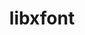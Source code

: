 ---
title: "libxfont"
layout: cache
categories: [package, develop]
meta: {"compilers": ["gcc@10.2.1", "gcc@10.5.0", "gcc@11.1.0", "gcc@11.4.0", "gcc@13.3.0", "intel-oneapi-compilers@2024.2.1"], "num_specs": 72, "num_specs_by_stack": {"data-vis-sdk": 14, "developer-tools-aarch64-linux-gnu": 11, "developer-tools-manylinux2014": 1, "developer-tools-x86_64_v3-linux-gnu": 11, "e4s": 11, "e4s-oneapi": 3, "hep": 21, "root": 72}, "oss": ["centos7", "rhel8", "ubuntu20.04", "ubuntu22.04"], "platforms": ["linux"], "stacks": ["data-vis-sdk", "developer-tools-aarch64-linux-gnu", "developer-tools-manylinux2014", "developer-tools-x86_64_v3-linux-gnu", "e4s", "e4s-oneapi", "hep", "root"], "targets": ["aarch64", "x86_64_v3"], "versions": ["1.5.4"]}
spec_details: [{"compiler": "gcc@13.3.0", "hash": "2mpv2p77knk3sk6lyvpvqpmy7q25lks5", "os": "rhel8", "platform": "linux", "size": "-", "stacks": ["developer-tools-aarch64-linux-gnu", "root"], "target": "aarch64", "variants": ["build_system=autotools"], "versions": ["1.5.4"]}, {"compiler": "gcc@11.4.0", "hash": "3rujlzmgzrpwekkf535rhv7kod372ubh", "os": "ubuntu22.04", "platform": "linux", "size": "-", "stacks": ["hep", "root"], "target": "x86_64_v3", "variants": ["build_system=autotools"], "versions": ["1.5.4"]}, {"compiler": "gcc@10.5.0", "hash": "4d6rnvwnrtqh2qxzwsgr2wtgqbolxa4x", "os": "centos7", "platform": "linux", "size": "-", "stacks": ["developer-tools-x86_64_v3-linux-gnu", "root"], "target": "x86_64_v3", "variants": ["build_system=autotools"], "versions": ["1.5.4"]}, {"compiler": "gcc@11.4.0", "hash": "4tu3ontmcjubphkrfg7ko4a7mfymw6nf", "os": "ubuntu22.04", "platform": "linux", "size": "-", "stacks": ["hep", "root"], "target": "x86_64_v3", "variants": ["build_system=autotools"], "versions": ["1.5.4"]}, {"compiler": "gcc@11.4.0", "hash": "4uectedaof2rkrmhfydfps7m73nkosa2", "os": "ubuntu22.04", "platform": "linux", "size": "-", "stacks": ["e4s", "root"], "target": "x86_64_v3", "variants": ["build_system=autotools"], "versions": ["1.5.4"]}, {"compiler": "gcc@13.3.0", "hash": "5crvvrwzqpxp3qtyug44nwpvyy5srgcj", "os": "rhel8", "platform": "linux", "size": "-", "stacks": ["developer-tools-aarch64-linux-gnu", "root"], "target": "aarch64", "variants": ["build_system=autotools"], "versions": ["1.5.4"]}, {"compiler": "gcc@11.4.0", "hash": "5k4alrwcsl6vfoe2gps4ivmhgsxsmfnf", "os": "ubuntu22.04", "platform": "linux", "size": "-", "stacks": ["e4s", "root"], "target": "x86_64_v3", "variants": ["build_system=autotools"], "versions": ["1.5.4"]}, {"compiler": "gcc@13.3.0", "hash": "5r3xuhvmxhkcm4dnmj4m7zlgfnrrbzii", "os": "rhel8", "platform": "linux", "size": "-", "stacks": ["developer-tools-aarch64-linux-gnu", "root"], "target": "aarch64", "variants": ["build_system=autotools"], "versions": ["1.5.4"]}, {"compiler": "gcc@11.1.0", "hash": "6lt7xt6hrdst4xbhtxdxs5y7alczlr5p", "os": "ubuntu20.04", "platform": "linux", "size": "-", "stacks": ["data-vis-sdk", "root"], "target": "x86_64_v3", "variants": ["build_system=autotools"], "versions": ["1.5.4"]}, {"compiler": "gcc@11.4.0", "hash": "6zll4lpadr33s356njtf3xpngymqgxhq", "os": "ubuntu22.04", "platform": "linux", "size": "-", "stacks": ["e4s", "root"], "target": "x86_64_v3", "variants": ["build_system=autotools"], "versions": ["1.5.4"]}, {"compiler": "gcc@11.4.0", "hash": "75ae5k7xdsp4xchhkgmspdaolgdliqpn", "os": "ubuntu22.04", "platform": "linux", "size": "-", "stacks": ["hep", "root"], "target": "x86_64_v3", "variants": ["build_system=autotools"], "versions": ["1.5.4"]}, {"compiler": "gcc@11.4.0", "hash": "7bkoqtib4bgb25mjdhz4ioiagcbj33ls", "os": "ubuntu22.04", "platform": "linux", "size": "-", "stacks": ["e4s", "root"], "target": "x86_64_v3", "variants": ["build_system=autotools"], "versions": ["1.5.4"]}, {"compiler": "gcc@11.4.0", "hash": "7u4fbgphdu6hac5752l64bbih3edhduy", "os": "ubuntu22.04", "platform": "linux", "size": "-", "stacks": ["hep", "root"], "target": "x86_64_v3", "variants": ["build_system=autotools"], "versions": ["1.5.4"]}, {"compiler": "gcc@11.4.0", "hash": "7v37oza5zi7t42n2obvmy7olxhallwir", "os": "ubuntu22.04", "platform": "linux", "size": "-", "stacks": ["hep", "root"], "target": "x86_64_v3", "variants": ["build_system=autotools"], "versions": ["1.5.4"]}, {"compiler": "gcc@11.4.0", "hash": "7vojf4ipsgj2gmm5pfzfd7mxitefhaon", "os": "ubuntu22.04", "platform": "linux", "size": "-", "stacks": ["hep", "root"], "target": "x86_64_v3", "variants": ["build_system=autotools"], "versions": ["1.5.4"]}, {"compiler": "gcc@13.3.0", "hash": "7xtqd2hdlqiaa7ztlkqktrhrjhuasgcs", "os": "rhel8", "platform": "linux", "size": "-", "stacks": ["developer-tools-aarch64-linux-gnu", "root"], "target": "aarch64", "variants": ["build_system=autotools"], "versions": ["1.5.4"]}, {"compiler": "gcc@10.5.0", "hash": "7yq3tozczvza4ssxnsmsjtg55dluaysr", "os": "centos7", "platform": "linux", "size": "-", "stacks": ["developer-tools-x86_64_v3-linux-gnu", "root"], "target": "x86_64_v3", "variants": ["build_system=autotools"], "versions": ["1.5.4"]}, {"compiler": "gcc@11.4.0", "hash": "btbhdzihmcmgpwebqtoo3zlsssdpnnbk", "os": "ubuntu22.04", "platform": "linux", "size": "-", "stacks": ["hep", "root"], "target": "x86_64_v3", "variants": ["build_system=autotools"], "versions": ["1.5.4"]}, {"compiler": "gcc@11.1.0", "hash": "bw5ijtv3ci5kbk4jkortyyanygw42c7d", "os": "ubuntu20.04", "platform": "linux", "size": "-", "stacks": ["data-vis-sdk", "root"], "target": "x86_64_v3", "variants": ["build_system=autotools"], "versions": ["1.5.4"]}, {"compiler": "gcc@13.3.0", "hash": "cmhktn5rjwwqimt6tgt6ngphzzrya7sg", "os": "rhel8", "platform": "linux", "size": "-", "stacks": ["developer-tools-aarch64-linux-gnu", "root"], "target": "aarch64", "variants": ["build_system=autotools"], "versions": ["1.5.4"]}, {"compiler": "intel-oneapi-compilers@2024.2.1", "hash": "coxz4d5xkirlfbzzkxphtraadcxw5wqz", "os": "ubuntu22.04", "platform": "linux", "size": "-", "stacks": ["e4s-oneapi", "root"], "target": "x86_64_v3", "variants": ["build_system=autotools"], "versions": ["1.5.4"]}, {"compiler": "gcc@11.4.0", "hash": "d3biqcdcpfivez6nzryx7ssujzbsennw", "os": "ubuntu22.04", "platform": "linux", "size": "-", "stacks": ["e4s", "root"], "target": "x86_64_v3", "variants": ["build_system=autotools"], "versions": ["1.5.4"]}, {"compiler": "gcc@13.3.0", "hash": "daphikwuyzyj4ote2bqwjcrrxdgq7fwi", "os": "rhel8", "platform": "linux", "size": "-", "stacks": ["developer-tools-aarch64-linux-gnu", "root"], "target": "aarch64", "variants": ["build_system=autotools"], "versions": ["1.5.4"]}, {"compiler": "gcc@11.4.0", "hash": "dzrj2nxlvsfebcucztwokfy5l3v5g7hc", "os": "ubuntu22.04", "platform": "linux", "size": "-", "stacks": ["hep", "root"], "target": "x86_64_v3", "variants": ["build_system=autotools"], "versions": ["1.5.4"]}, {"compiler": "gcc@11.4.0", "hash": "epv3sskgkble2kqgfmefxtrzl3uy4ovf", "os": "ubuntu22.04", "platform": "linux", "size": "-", "stacks": ["hep", "root"], "target": "x86_64_v3", "variants": ["build_system=autotools"], "versions": ["1.5.4"]}, {"compiler": "gcc@10.5.0", "hash": "eqpp7haqiaso2thm6uhepnnktmfqaxvs", "os": "centos7", "platform": "linux", "size": "-", "stacks": ["developer-tools-x86_64_v3-linux-gnu", "root"], "target": "x86_64_v3", "variants": ["build_system=autotools"], "versions": ["1.5.4"]}, {"compiler": "gcc@11.4.0", "hash": "fjujnmgvh6pdlczrwnhr2mrf77npvmkb", "os": "ubuntu22.04", "platform": "linux", "size": "-", "stacks": ["hep", "root"], "target": "x86_64_v3", "variants": ["build_system=autotools"], "versions": ["1.5.4"]}, {"compiler": "gcc@11.1.0", "hash": "fzrefp7ifaxmebvvjwsww4s2sufkrnag", "os": "ubuntu20.04", "platform": "linux", "size": "-", "stacks": ["data-vis-sdk", "root"], "target": "x86_64_v3", "variants": ["build_system=autotools"], "versions": ["1.5.4"]}, {"compiler": "gcc@11.4.0", "hash": "g5kvlixmcm77ocnegofyxthbm4xerr55", "os": "ubuntu22.04", "platform": "linux", "size": "-", "stacks": ["hep", "root"], "target": "x86_64_v3", "variants": ["build_system=autotools"], "versions": ["1.5.4"]}, {"compiler": "gcc@11.1.0", "hash": "ge6cimofcbg2ylaev6s5g6o6ed4kulif", "os": "ubuntu20.04", "platform": "linux", "size": "-", "stacks": ["data-vis-sdk", "root"], "target": "x86_64_v3", "variants": ["build_system=autotools"], "versions": ["1.5.4"]}, {"compiler": "gcc@11.1.0", "hash": "gjuizf2i6e5jkoyjmln7k3lfceqwbge3", "os": "ubuntu20.04", "platform": "linux", "size": "-", "stacks": ["data-vis-sdk", "root"], "target": "x86_64_v3", "variants": ["build_system=autotools"], "versions": ["1.5.4"]}, {"compiler": "gcc@10.5.0", "hash": "gngz4vtmv4j4jpj3w3a7vudu77vuilwt", "os": "centos7", "platform": "linux", "size": "-", "stacks": ["developer-tools-x86_64_v3-linux-gnu", "root"], "target": "x86_64_v3", "variants": ["build_system=autotools"], "versions": ["1.5.4"]}, {"compiler": "gcc@10.5.0", "hash": "gqrla7dfxoiyrpb4tcs7of7mklakbvpt", "os": "centos7", "platform": "linux", "size": "-", "stacks": ["developer-tools-x86_64_v3-linux-gnu", "root"], "target": "x86_64_v3", "variants": ["build_system=autotools"], "versions": ["1.5.4"]}, {"compiler": "gcc@11.4.0", "hash": "gx6pdfdeaeiqb6p7napfuswxc26en3jk", "os": "ubuntu22.04", "platform": "linux", "size": "-", "stacks": ["hep", "root"], "target": "x86_64_v3", "variants": ["build_system=autotools"], "versions": ["1.5.4"]}, {"compiler": "gcc@10.5.0", "hash": "htqbqwju3igon6d2kwagqjqrdkin6gpl", "os": "centos7", "platform": "linux", "size": "-", "stacks": ["developer-tools-x86_64_v3-linux-gnu", "root"], "target": "x86_64_v3", "variants": ["build_system=autotools"], "versions": ["1.5.4"]}, {"compiler": "gcc@10.5.0", "hash": "hzitisgizvs6zx26ofzxzzxbfmcs3ntw", "os": "centos7", "platform": "linux", "size": "-", "stacks": ["developer-tools-x86_64_v3-linux-gnu", "root"], "target": "x86_64_v3", "variants": ["build_system=autotools"], "versions": ["1.5.4"]}, {"compiler": "gcc@11.4.0", "hash": "ic7udmkr3lsxm7xu77pswkkqyfjffgo5", "os": "ubuntu22.04", "platform": "linux", "size": "-", "stacks": ["hep", "root"], "target": "x86_64_v3", "variants": ["build_system=autotools"], "versions": ["1.5.4"]}, {"compiler": "gcc@11.4.0", "hash": "iza6uspy53fbc25iuaohnx5xln2w6nkq", "os": "ubuntu22.04", "platform": "linux", "size": "-", "stacks": ["e4s", "root"], "target": "x86_64_v3", "variants": ["build_system=autotools"], "versions": ["1.5.4"]}, {"compiler": "intel-oneapi-compilers@2024.2.1", "hash": "jbxm7gjcymv3dmsqj5kp3m46qhqkxuvl", "os": "ubuntu22.04", "platform": "linux", "size": "-", "stacks": ["e4s-oneapi", "root"], "target": "x86_64_v3", "variants": ["build_system=autotools"], "versions": ["1.5.4"]}, {"compiler": "gcc@11.4.0", "hash": "jxu3vhz6m5p5rwk2b2uzowxbr3njy3dw", "os": "ubuntu22.04", "platform": "linux", "size": "-", "stacks": ["hep", "root"], "target": "x86_64_v3", "variants": ["build_system=autotools"], "versions": ["1.5.4"]}, {"compiler": "gcc@11.4.0", "hash": "jzihtnbxmoxlii7yzvgyxomkevsvrgko", "os": "ubuntu22.04", "platform": "linux", "size": "-", "stacks": ["hep", "root"], "target": "x86_64_v3", "variants": ["build_system=autotools"], "versions": ["1.5.4"]}, {"compiler": "gcc@11.1.0", "hash": "kwpydhhqw6wimd2eelmigx6qrhlrb2ad", "os": "ubuntu20.04", "platform": "linux", "size": "-", "stacks": ["data-vis-sdk", "root"], "target": "x86_64_v3", "variants": ["build_system=autotools"], "versions": ["1.5.4"]}, {"compiler": "gcc@11.1.0", "hash": "l5kcdv25wpvd62zqg6pacgkkmbfhjaun", "os": "ubuntu20.04", "platform": "linux", "size": "-", "stacks": ["data-vis-sdk", "root"], "target": "x86_64_v3", "variants": ["build_system=autotools"], "versions": ["1.5.4"]}, {"compiler": "gcc@11.4.0", "hash": "l6tt7avek57ysa6qgq3lbmeelqrszics", "os": "ubuntu22.04", "platform": "linux", "size": "-", "stacks": ["e4s", "root"], "target": "x86_64_v3", "variants": ["build_system=autotools"], "versions": ["1.5.4"]}, {"compiler": "gcc@11.4.0", "hash": "lbqbanigetfirpkaxuxtawn73fgxxtmq", "os": "ubuntu22.04", "platform": "linux", "size": "-", "stacks": ["e4s", "root"], "target": "x86_64_v3", "variants": ["build_system=autotools"], "versions": ["1.5.4"]}, {"compiler": "gcc@11.4.0", "hash": "mus6f7srf2zs25zywarqh76ofbhcsngv", "os": "ubuntu22.04", "platform": "linux", "size": "-", "stacks": ["hep", "root"], "target": "x86_64_v3", "variants": ["build_system=autotools"], "versions": ["1.5.4"]}, {"compiler": "gcc@13.3.0", "hash": "n3d2kwibohej5r5vxxty6wt4syn2iy6b", "os": "rhel8", "platform": "linux", "size": "-", "stacks": ["developer-tools-aarch64-linux-gnu", "root"], "target": "aarch64", "variants": ["build_system=autotools"], "versions": ["1.5.4"]}, {"compiler": "gcc@13.3.0", "hash": "nl4i2zuzclpc47tmusatvhhxmmfmswwl", "os": "rhel8", "platform": "linux", "size": "-", "stacks": ["developer-tools-aarch64-linux-gnu", "root"], "target": "aarch64", "variants": ["build_system=autotools"], "versions": ["1.5.4"]}, {"compiler": "gcc@13.3.0", "hash": "nmiyn6xpbscmrcku2qce3pixxmpiwv72", "os": "rhel8", "platform": "linux", "size": "-", "stacks": ["developer-tools-aarch64-linux-gnu", "root"], "target": "aarch64", "variants": ["build_system=autotools"], "versions": ["1.5.4"]}, {"compiler": "gcc@11.4.0", "hash": "nszgiofji4itokwvy3v6eccpof3wgcvk", "os": "ubuntu22.04", "platform": "linux", "size": "-", "stacks": ["hep", "root"], "target": "x86_64_v3", "variants": ["build_system=autotools"], "versions": ["1.5.4"]}, {"compiler": "gcc@10.5.0", "hash": "omhjmp5b54tmyeehk46o3vyldlmlggkx", "os": "centos7", "platform": "linux", "size": "-", "stacks": ["developer-tools-x86_64_v3-linux-gnu", "root"], "target": "x86_64_v3", "variants": ["build_system=autotools"], "versions": ["1.5.4"]}, {"compiler": "gcc@11.1.0", "hash": "or7z6mjtzyzo4tcqwmtuhq6d36hzfwpn", "os": "ubuntu20.04", "platform": "linux", "size": "-", "stacks": ["data-vis-sdk", "root"], "target": "x86_64_v3", "variants": ["build_system=autotools"], "versions": ["1.5.4"]}, {"compiler": "gcc@11.1.0", "hash": "pp76iq2bixfmkes2xdzlaf6nde5ltj2h", "os": "ubuntu20.04", "platform": "linux", "size": "-", "stacks": ["data-vis-sdk", "root"], "target": "x86_64_v3", "variants": ["build_system=autotools"], "versions": ["1.5.4"]}, {"compiler": "gcc@11.4.0", "hash": "pv2n5quhcbta3izyhxlwuutqnkzjn54j", "os": "ubuntu22.04", "platform": "linux", "size": "-", "stacks": ["hep", "root"], "target": "x86_64_v3", "variants": ["build_system=autotools"], "versions": ["1.5.4"]}, {"compiler": "gcc@11.1.0", "hash": "pzfltmdxngbm2qzpganazfdkoby42oji", "os": "ubuntu20.04", "platform": "linux", "size": "-", "stacks": ["data-vis-sdk", "root"], "target": "x86_64_v3", "variants": ["build_system=autotools"], "versions": ["1.5.4"]}, {"compiler": "gcc@10.5.0", "hash": "qsvsrb2ucicjaecx2rrcikb76p3d5p22", "os": "centos7", "platform": "linux", "size": "-", "stacks": ["developer-tools-x86_64_v3-linux-gnu", "root"], "target": "x86_64_v3", "variants": ["build_system=autotools"], "versions": ["1.5.4"]}, {"compiler": "gcc@11.4.0", "hash": "qxjsli364ipvuufnzkytjvgzkcv4tc5f", "os": "ubuntu22.04", "platform": "linux", "size": "-", "stacks": ["hep", "root"], "target": "x86_64_v3", "variants": ["build_system=autotools"], "versions": ["1.5.4"]}, {"compiler": "gcc@11.4.0", "hash": "r6owl6id6kgnt6cxqmtj5fux5szso5za", "os": "ubuntu22.04", "platform": "linux", "size": "-", "stacks": ["e4s", "root"], "target": "x86_64_v3", "variants": ["build_system=autotools"], "versions": ["1.5.4"]}, {"compiler": "intel-oneapi-compilers@2024.2.1", "hash": "rxc6rzx6dtmtf2sdspnltm5m7poq4rw6", "os": "ubuntu22.04", "platform": "linux", "size": "-", "stacks": ["e4s-oneapi", "root"], "target": "x86_64_v3", "variants": ["build_system=autotools"], "versions": ["1.5.4"]}, {"compiler": "gcc@13.3.0", "hash": "s6dfxoqsp3uknq6sv74solseijgynbar", "os": "rhel8", "platform": "linux", "size": "-", "stacks": ["developer-tools-aarch64-linux-gnu", "root"], "target": "aarch64", "variants": ["build_system=autotools"], "versions": ["1.5.4"]}, {"compiler": "gcc@13.3.0", "hash": "somjkudgegypslxe2hvw32p6wyfmjuat", "os": "rhel8", "platform": "linux", "size": "-", "stacks": ["developer-tools-aarch64-linux-gnu", "root"], "target": "aarch64", "variants": ["build_system=autotools"], "versions": ["1.5.4"]}, {"compiler": "gcc@11.1.0", "hash": "tguox2ltlztxgal7wizqxgk6isybtkmx", "os": "ubuntu20.04", "platform": "linux", "size": "-", "stacks": ["data-vis-sdk", "root"], "target": "x86_64_v3", "variants": ["build_system=autotools"], "versions": ["1.5.4"]}, {"compiler": "gcc@10.5.0", "hash": "ulo3dgtrxvmjb266n5mkslw53ugk4rtg", "os": "centos7", "platform": "linux", "size": "-", "stacks": ["developer-tools-x86_64_v3-linux-gnu", "root"], "target": "x86_64_v3", "variants": ["build_system=autotools"], "versions": ["1.5.4"]}, {"compiler": "gcc@11.1.0", "hash": "vot6iupbhxle5f2agj7dtcwmei7wclzc", "os": "ubuntu20.04", "platform": "linux", "size": "-", "stacks": ["data-vis-sdk", "root"], "target": "x86_64_v3", "variants": ["build_system=autotools"], "versions": ["1.5.4"]}, {"compiler": "gcc@11.4.0", "hash": "w2clpedstrqgphv25wsvvkoe2bzrhtc2", "os": "ubuntu22.04", "platform": "linux", "size": "-", "stacks": ["e4s", "root"], "target": "x86_64_v3", "variants": ["build_system=autotools"], "versions": ["1.5.4"]}, {"compiler": "gcc@11.4.0", "hash": "wnlcindkfwucrlzui7l272lfnks325cb", "os": "ubuntu22.04", "platform": "linux", "size": "-", "stacks": ["e4s", "root"], "target": "x86_64_v3", "variants": ["build_system=autotools"], "versions": ["1.5.4"]}, {"compiler": "gcc@10.5.0", "hash": "y36cpkh3q5ulwjt72itx3ydul4cfoslf", "os": "centos7", "platform": "linux", "size": "-", "stacks": ["developer-tools-x86_64_v3-linux-gnu", "root"], "target": "x86_64_v3", "variants": ["build_system=autotools"], "versions": ["1.5.4"]}, {"compiler": "gcc@11.4.0", "hash": "ym2sljpbms5urkeualmhwu34utquzqfi", "os": "ubuntu22.04", "platform": "linux", "size": "-", "stacks": ["hep", "root"], "target": "x86_64_v3", "variants": ["build_system=autotools"], "versions": ["1.5.4"]}, {"compiler": "gcc@11.4.0", "hash": "yok6u5qdne6yvmmrsfdjerlcm3hkbmsl", "os": "ubuntu22.04", "platform": "linux", "size": "-", "stacks": ["hep", "root"], "target": "x86_64_v3", "variants": ["build_system=autotools"], "versions": ["1.5.4"]}, {"compiler": "gcc@10.2.1", "hash": "yqocth3w2fl2zqv5lplvymxhrao75uyc", "os": "centos7", "platform": "linux", "size": "-", "stacks": ["developer-tools-manylinux2014", "root"], "target": "x86_64_v3", "variants": ["build_system=autotools"], "versions": ["1.5.4"]}, {"compiler": "gcc@11.1.0", "hash": "z2sjdfxzeojesy2sb32xwvqhnxistp4u", "os": "ubuntu20.04", "platform": "linux", "size": "-", "stacks": ["data-vis-sdk", "root"], "target": "x86_64_v3", "variants": ["build_system=autotools"], "versions": ["1.5.4"]}, {"compiler": "gcc@11.1.0", "hash": "zut5ac3j5qwe5archw5rsmzxqd643cnx", "os": "ubuntu20.04", "platform": "linux", "size": "-", "stacks": ["data-vis-sdk", "root"], "target": "x86_64_v3", "variants": ["build_system=autotools"], "versions": ["1.5.4"]}]
---